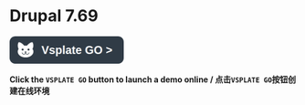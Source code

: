 # Drupal 7.69

<a href="https://www.vsplate.com/?docker-compose=https://github.com/vsplate/dcenvs/drupal/7.69"><img alt="VSPLATE GO" src="https://raw.githubusercontent.com/vsplate/images/master/vsgo_btn.png" width="200px"></a>

**Click the `VSPLATE GO` button to launch a demo online / 点击`VSPLATE GO`按钮创建在线环境**
